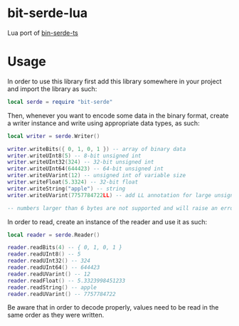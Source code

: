 # bit-serde-lua

Lua port of [bin-serde-ts](https://github.com/hathora/bin-serde-ts)

# Usage

In order to use this library first add this library somewhere in your project 
and import the library as such:

```lua
local serde = require "bit-serde"
```

Then, whenever you want to encode some data in the binary format, create a 
writer instance and write using appropriate data types, as such:

```lua
local writer = serde.Writer()

writer.writeBits({ 0, 1, 0, 1 }) -- array of binary data
writer.writeUInt8(5) -- 8-bit unsigned int
writer.writeUInt32(324) -- 32-bit unsigned int
writer.writeUInt64(644423) -- 64-bit unsigned int
writer.writeUVarint(12) -- unsigned int of variable size
writer.writeFloat(5.3324) -- 32-bit float
writer.writeString("apple") -- string
writer.writeUVarint(7757784722LL) -- add LL annotation for large unsigned integers (5+ bytes)

-- numbers larger than 6 bytes are not supported and will raise an error
```

In order to read, create an instance of the reader and use it as such:

```lua
local reader = serde.Reader()

reader.readBits(4) -- { 0, 1, 0, 1 }
reader.readUInt8() -- 5
reader.readUInt32() -- 324
reader.readUInt64() -- 644423
reader.readUVarint() -- 12
reader.readFloat() -- 5.3323998451233
reader.readString() -- apple
reader.readUVarint() -- 7757784722
```

Be aware that in order to decode properly, values need to be read in the same 
order as they were written.

